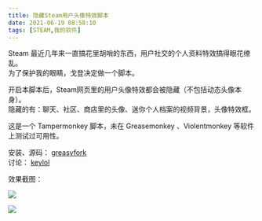 ```yaml
---
title: 隐藏Steam用户头像特效脚本
date: 2021-06-19 08:58:10
tags: [STEAM,我的软件]
---
```

Steam 最近几年来一直搞花里胡哨的东西，用户社交的个人资料特效搞得眼花缭乱。   
为了保护我的眼睛，戈登决定做一个脚本。   

开启本脚本后，Steam网页里的用户头像特效都会被隐藏（不包括动态头像本身）。   
隐藏的有：聊天、社区、商店里的头像、迷你个人档案的视频背景，头像特效框。  

这是一个 Tampermonkey 脚本，未在 Greasemonkey 、Violentmonkey 等软件上测试过可用性。    

安装、源码： [greasyfork](https://greasyfork.org/scripts/428155)   
讨论： [keylol](https://keylol.com/t724922-1-1)   

效果截图：   

![](https://z3.ax1x.com/2021/06/19/R95Bpq.png)   

![](https://z3.ax1x.com/2021/06/19/R9IuuT.png)   
